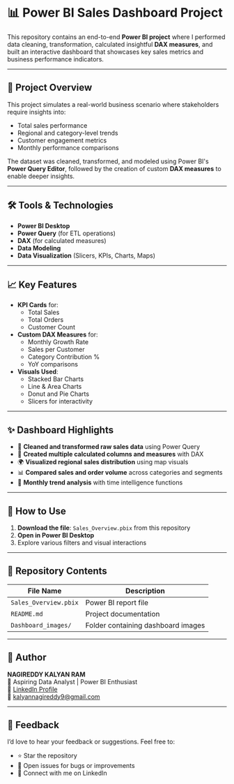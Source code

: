# 📊 Power BI Sales Dashboard Project

This repository contains an end-to-end **Power BI project** where I performed data cleaning, transformation, calculated insightful **DAX measures**, and built an interactive dashboard that showcases key sales metrics and business performance indicators.

---

## 🔧 Project Overview

This project simulates a real-world business scenario where stakeholders require insights into:

- Total sales performance
- Regional and category-level trends
- Customer engagement metrics
- Monthly performance comparisons

The dataset was cleaned, transformed, and modeled using Power BI's **Power Query Editor**, followed by the creation of custom **DAX measures** to enable deeper insights.

---

## 🛠 Tools & Technologies

- **Power BI Desktop**
- **Power Query** (for ETL operations)
- **DAX** (for calculated measures)
- **Data Modeling**
- **Data Visualization** (Slicers, KPIs, Charts, Maps)

---

## 📈 Key Features

- **KPI Cards** for:
  - Total Sales
  - Total Orders
  - Customer Count
- **Custom DAX Measures** for:
  - Monthly Growth Rate
  - Sales per Customer
  - Category Contribution %
  - YoY comparisons
- **Visuals Used**:
  - Stacked Bar Charts
  - Line & Area Charts
  - Donut and Pie Charts
  - Slicers for interactivity

---

## ✨ Dashboard Highlights

- 🚀 **Cleaned and transformed raw sales data** using Power Query
- 🧠 **Created multiple calculated columns and measures** with DAX
- 🌍 **Visualized regional sales distribution** using map visuals
- 📊 **Compared sales and order volume** across categories and segments
- 📅 **Monthly trend analysis** with time intelligence functions

---


## 🧪 How to Use

1. **Download the file**: `Sales_Overview.pbix` from this repository
2. **Open in Power BI Desktop**
3. Explore various filters and visual interactions

---

## 📂 Repository Contents

| File Name               | Description                                  |
|-------------------------|----------------------------------------------|
| `Sales_Overview.pbix`   | Power BI report file                         |
| `README.md`             | Project documentation                        |
| `Dashboard_images/`     | Folder containing dashboard images           |

---

## 👤 Author

**NAGIREDDY KALYAN RAM**  
📍 Aspiring Data Analyst | Power BI Enthusiast  
🔗 [LinkedIn Profile](https://www.linkedin.com/in/kalyan-nagireddy-284b64275)  
📧 kalyannagireddy9@gmail.com

---

## 📣 Feedback

I’d love to hear your feedback or suggestions. Feel free to:
- ⭐ Star the repository
- 🐛 Open issues for bugs or improvements
- 🤝 Connect with me on LinkedIn

